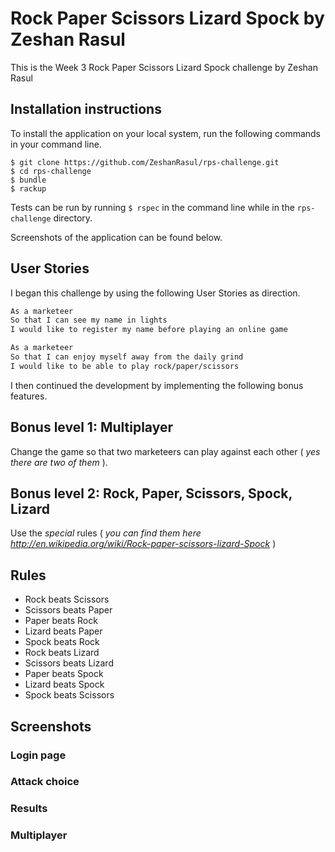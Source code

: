 # Rock Paper Scissors Lizard Spock by Zeshan Rasul

 This is the Week 3 Rock Paper Scissors Lizard Spock challenge by Zeshan Rasul

## Installation instructions

To install the application on your local system, run the following commands in your command line.

```
$ git clone https://github.com/ZeshanRasul/rps-challenge.git
$ cd rps-challenge
$ bundle
$ rackup
```

Tests can be run by running `$ rspec` in the command line while in the `rps-challenge` directory.

Screenshots of the application can be found below.

## User Stories

I began this challenge by using the following User Stories as direction.

```sh
As a marketeer
So that I can see my name in lights
I would like to register my name before playing an online game

As a marketeer
So that I can enjoy myself away from the daily grind
I would like to be able to play rock/paper/scissors
```

I then continued the development by implementing the following bonus features.


## Bonus level 1: Multiplayer

Change the game so that two marketeers can play against each other ( _yes there are two of them_ ).

## Bonus level 2: Rock, Paper, Scissors, Spock, Lizard

Use the _special_ rules ( _you can find them here http://en.wikipedia.org/wiki/Rock-paper-scissors-lizard-Spock_ )

## Rules

- Rock beats Scissors
- Scissors beats Paper
- Paper beats Rock
- Lizard beats Paper
- Spock beats Rock
- Rock beats Lizard
- Scissors beats Lizard
- Paper beats Spock
- Lizard beats Spock
- Spock beats Scissors

## Screenshots

### Login page

### Attack choice

### Results

### Multiplayer 
